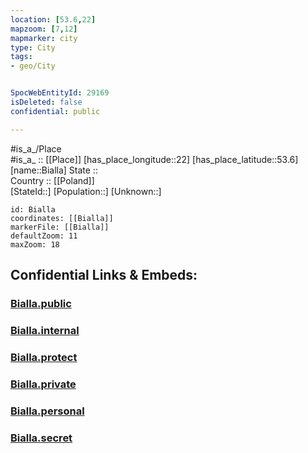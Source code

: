 ```yaml
---
location: [53.6,22] 
mapzoom: [7,12] 
mapmarker: city 
type: City
tags:
- geo/City


SpocWebEntityId: 29169
isDeleted: false
confidential: public

---
```

#is_a_/Place  
#is_a_ :: [[Place]] 
[has_place_longitude::22] 
[has_place_latitude::53.6] 
[name::Bialla] 
State ::  
Country :: [[Poland]]  
[StateId::] 
[Population::] 
[Unknown::] 


```leaflet
id: Bialla
coordinates: [[Bialla]] 
markerFile: [[Bialla]] 
defaultZoom: 11 
maxZoom: 18
```


## Confidential Links & Embeds: 

### [Bialla.public](/_public/\Earth\Continent\Europe\Europe~East\Poland\Provinces~Poland\Warmian-Masurian\CityBialla.public.md) 

### [Bialla.internal](/_internal/\Earth\Continent\Europe\Europe~East\Poland\Provinces~Poland\Warmian-Masurian\CityBialla.internal.md) 

### [Bialla.protect](/_protect/\Earth\Continent\Europe\Europe~East\Poland\Provinces~Poland\Warmian-Masurian\CityBialla.protect.md) 

### [Bialla.private](/_private/\Earth\Continent\Europe\Europe~East\Poland\Provinces~Poland\Warmian-Masurian\CityBialla.private.md) 

### [Bialla.personal](/_personal/\Earth\Continent\Europe\Europe~East\Poland\Provinces~Poland\Warmian-Masurian\CityBialla.personal.md) 

### [Bialla.secret](/_secret/\Earth\Continent\Europe\Europe~East\Poland\Provinces~Poland\Warmian-Masurian\CityBialla.secret.md)

